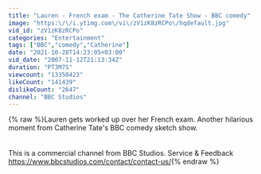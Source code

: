 ```yaml
---
title: "Lauren - French exam - The Catherine Tate Show - BBC comedy"
image: "https:\/\/i.ytimg.com\/vi\/zV1zK8zRCPo\/hqdefault.jpg"
vid_id: "zV1zK8zRCPo"
categories: "Entertainment"
tags: ["BBC","comedy","Catherine"]
date: "2021-10-28T14:23:05+03:00"
vid_date: "2007-11-12T21:13:34Z"
duration: "PT3M7S"
viewcount: "13350423"
likeCount: "141439"
dislikeCount: "2647"
channel: "BBC Studios"
---
```

{% raw %}Lauren gets worked up over her French exam. Another hilarious moment from Catherine Tate's BBC comedy sketch show.<br /><br /><br />This is a commercial channel from BBC Studios. Service &amp; Feedback <a rel="nofollow" target="blank" href="https://www.bbcstudios.com/contact/contact-us/">https://www.bbcstudios.com/contact/contact-us/</a>{% endraw %}

